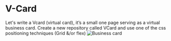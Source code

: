# V-Card
Let's write a Vcard (virtual card), it’s a small one page serving as a virtual business card. Create a new repository called VCard and use one of the css positioning techniques (Grid &/or flex)
![Business card](https://giphy.com/embed/Jq1T4jCKm9039q2lEV)
